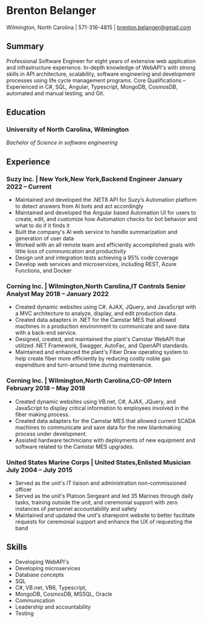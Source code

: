 # Brenton Belanger

Wilmington, North Carolina | 571-316-4815 | <brenton.belanger@gmail.com>

## Summary

Professional Software Engineer for eight years of extensive web application and infrastructure experience. In-depth knowledge of WebAPI's with strong skills in API architecture, scalability, software engineering and development processes using life cycle management programs. Core Qualifications – Experienced in C#, SQL, Angular, Typescript, MongoDB, CosmosDB, automated and manual testing, and Git.

## Education

### University of North Carolina, Wilmington

_Bachelor of Science in software engineering_

## Experience

### Suzy Inc. | New York,New York,Backend Engineer January 2022 – Current

-   Maintained and developed the .NET8 API for Suzy’s Automation platform to detect answers from AI bots and act accordingly
-   Maintained and developed the Angular based Automation UI for users to create, edit, and customize how Automation checks for bot behavior and what to do if it finds it
-   Built the company's AI web service to handle summarization and generation of user data
-   Worked with an all remote team and efficiently accomplished goals with little loss of communication and productivity
-   Design unit and integration tests achieving a 95% code coverage
-   Develop web services and microservices, including REST, Azure Functions, and Docker

### Corning Inc. | Wilmington,North Carolina,IT Controls Senior Analyst May 2018 – January 2022

-   Created dynamic websites using C#, AJAX, JQuery, and JavaScript with a MVC architecture to analyze, display, and edit production data.
-   Created data adapters in .NET for the Camstar MES that allowed machines in a production environment to communicate and save data with a back-end service.
-   Designed, created, and maintained the plant's Camstar WebAPI that utilized .NET Framework, Swagger, AutoFac, and OpenAPI standards.
-   Maintained and enhanced the plant's Fiber Draw operating system to help create fiber more efficiently by reducing costly noble gas expenditure and turn-around time during maintenance.

### Corning Inc. | Wilmington,North Carolina,CO-OP Intern February 2018 – May 2018

-   Created dynamic websites using VB.net, C#, AJAX, JQuery, and JavaScript to display critical information to employees involved in the fiber making process.
-   Created data adapters for the Camstar MES that allowed current SCADA machines to communicate and save data for the new blankmaking process under development.
-   Assisted hardware technicians with deployments of new equipment and software related to the Camstar MES upgrades.

### United States Marine Corps | United States,Enlisted Musician July 2004 – July 2015

-   Served as the unit's IT liaison and administration non-commissioned officer
-   Served as the unit's Platoon Sergeant and led 35 Marines through daily tasks, training outside the unit, and ceremonial support with zero instances of personnel accountability and safety
-   Maintained and updated the unit's sharepoint website to better facilitate requests for ceremonial support and enhance the UX of requesting the band

## Skills

-   Developing WebAPI's
-   Developing microservices
-   Database concepts
-   SQL
-   C#, VB.net, VB6, Typescript,
-   MongoDB, CosmosDB, MSSQL, Oracle
-   Communication
-   Leadership and accountability
-   Testing
